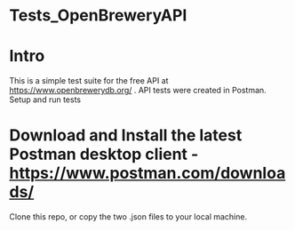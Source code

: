 # Tests_OpenBreweryAPI

# Intro
This is a simple test suite for the free API at https://www.openbrewerydb.org/ . API tests were created in Postman.
Setup and run tests
# Download and Install the latest Postman desktop client - https://www.postman.com/downloads/ 
Clone this repo, or copy the two .json files to your local machine.


